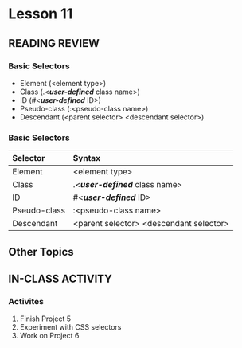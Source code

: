 # Lesson 11
    
## READING REVIEW

### Basic Selectors
* Element (&lt;element type&gt;)
* Class (.&lt;***user-defined*** class name&gt;)
* ID (#&lt;***user-defined*** ID&gt;)
* Pseudo-class (:&lt;pseudo-class name&gt;)
* Descendant (&lt;parent selector&gt; &lt;descendant selector&gt;)

### Basic Selectors

| Selector     | Syntax                                              |
| :----------- | :-------------------------------------------------- |
| Element      | &lt;element type&gt;                                |
| Class        | .&lt;***user-defined*** class name&gt;              |
| ID           | #&lt;***user-defined*** ID&gt;                      |
| Pseudo-class | :&lt;pseudo-class name&gt;                          |
| Descendant   | &lt;parent selector&gt; &lt;descendant selector&gt; |

## Other Topics

## IN-CLASS ACTIVITY

### Activites
1. Finish Project 5
2. Experiment with CSS selectors
3. Work on Project 6
